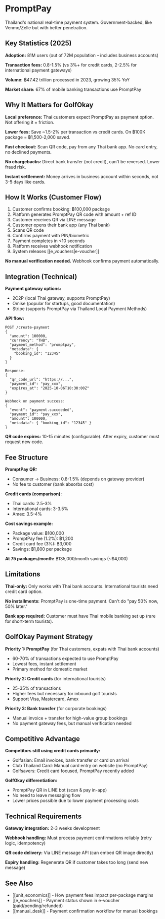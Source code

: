 # PromptPay

Thailand's national real-time payment system. Government-backed, like Venmo/Zelle but with better penetration.

## Key Statistics (2025)

**Adoption:** 81M users (out of 72M population – includes business accounts)

**Transaction fees:** 0.8-1.5% (vs 3%+ for credit cards, 2-2.5% for international payment gateways)

**Volume:** ฿47.42 trillion processed in 2023, growing 35% YoY

**Market share:** 67% of mobile banking transactions use PromptPay

## Why It Matters for GolfOkay

**Local preference:** Thai customers expect PromptPay as payment option. Not offering it = friction.

**Lower fees:** Save ~1.5-2% per transaction vs credit cards. On ฿100K package = ฿1,500-2,000 saved.

**Fast checkout:** Scan QR code, pay from any Thai bank app. No card entry, no declined payments.

**No chargebacks:** Direct bank transfer (not credit), can't be reversed. Lower fraud risk.

**Instant settlement:** Money arrives in business account within seconds, not 3-5 days like cards.

## How It Works (Customer Flow)

1. Customer confirms booking: ฿100,000 package
2. Platform generates PromptPay QR code with amount + ref ID
3. Customer receives QR via LINE message
4. Customer opens their bank app (any Thai bank)
5. Scans QR code
6. Confirms payment with PIN/biometric
7. Payment completes in <10 seconds
8. Platform receives webhook notification
9. System releases [[e_vouchers|e-voucher]]

**No manual verification needed.** Webhook confirms payment automatically.

## Integration (Technical)

**Payment gateway options:**
- 2C2P (local Thai gateway, supports PromptPay)
- Omise (popular for startups, good documentation)
- Stripe (supports PromptPay via Thailand Local Payment Methods)

**API flow:**
```
POST /create-payment
{
  "amount": 100000,
  "currency": "THB",
  "payment_method": "promptpay",
  "metadata": {
    "booking_id": "12345"
  }
}

Response:
{
  "qr_code_url": "https://...",
  "payment_id": "pay_xxx",
  "expires_at": "2025-10-06T10:30:00Z"
}

Webhook on payment success:
{
  "event": "payment.succeeded",
  "payment_id": "pay_xxx",
  "amount": 100000,
  "metadata": { "booking_id": "12345" }
}
```

**QR code expires:** 10-15 minutes (configurable). After expiry, customer must request new code.

## Fee Structure

**PromptPay QR:**
- Consumer → Business: 0.8-1.5% (depends on gateway provider)
- No fee to customer (bank absorbs cost)

**Credit cards (comparison):**
- Thai cards: 2.5-3%
- International cards: 3-3.5%
- Amex: 3.5-4%

**Cost savings example:**
- Package value: ฿100,000
- PromptPay fee (1.2%): ฿1,200
- Credit card fee (3%): ฿3,000
- Savings: ฿1,800 per package

**At 75 packages/month:** ฿135,000/month savings (~$4,000)

## Limitations

**Thai-only:** Only works with Thai bank accounts. International tourists need credit card option.

**No installments:** PromptPay is one-time payment. Can't do "pay 50% now, 50% later."

**Bank app required:** Customer must have Thai mobile banking set up (rare for short-term tourists).

## GolfOkay Payment Strategy

**Priority 1: PromptPay** (for Thai customers, expats with Thai bank accounts)
- 60-70% of transactions expected to use PromptPay
- Lowest fees, instant settlement
- Primary method for domestic market

**Priority 2: Credit cards** (for international tourists)
- 25-35% of transactions
- Higher fees but necessary for inbound golf tourists
- Support Visa, Mastercard, Amex

**Priority 3: Bank transfer** (for corporate bookings)
- Manual invoice + transfer for high-value group bookings
- No payment gateway fees, but manual verification needed

## Competitive Advantage

**Competitors still using credit cards primarily:**
- Golfasian: Email invoices, bank transfer or card on arrival
- Club Thailand Card: Manual card entry on website (no PromptPay)
- Golfsavers: Credit card focused, PromptPay recently added

**GolfOkay differentiation:**
- PromptPay QR in LINE bot (scan & pay in-app)
- No need to leave messaging flow
- Lower prices possible due to lower payment processing costs

## Technical Requirements

**Gateway integration:** 2-3 weeks development

**Webhook handling:** Must process payment confirmations reliably (retry logic, idempotency)

**QR code delivery:** Via LINE message API (can embed QR image directly)

**Expiry handling:** Regenerate QR if customer takes too long (send new message)

## See Also

- [[unit_economics]] - How payment fees impact per-package margins
- [[e_vouchers]] - Payment status shown in e-voucher (paid/pending/refunded)
- [[manual_desk]] - Payment confirmation workflow for manual bookings
